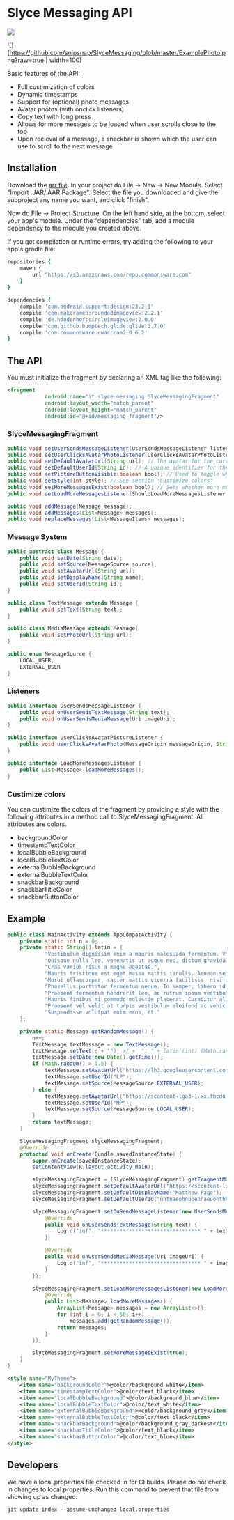 # Slyce Messaging API

![](https://circleci.com/gh/snipsnap/SlyceMessaging.svg?style=shield&circle-token=46075f470208f71a4836c234126bb773c51219d8)

![](https://github.com/snipsnap/SlyceMessaging/blob/master/ExamplePhoto.png?raw=true | width=100)

Basic features of the API:

 * Full custimization of colors
 * Dynamic timestamps
 * Support for (optional) photo messages
 * Avatar photos (with onclick listeners)
 * Copy text with long press
 * Allows for more mesages to be loaded when user scrolls close to the top
 * Upon recieval of a message, a snackbar is shown which the user can use to scroll to the next message

## Installation

Download the [arr file](https://github.com/snipsnap/SlyceMessaging/releases/download/1.0.2/slyce-messaging.aar). In your project do File -> New -> New Module. Select "Import .JAR/.AAR Package". Select the file you downloaded and give the subproject any name you want, and click "finish".

Now do File -> Project Structure. On the left hand side, at the bottom, select your app's module. Under the "dependencies" tab, add a module dependency to the module you created above.

If you get compilation or runtime errors, try adding the following to your app's gradle file:

```ruby
repositories {
    maven {
        url "https://s3.amazonaws.com/repo.commonsware.com"
    }
}

dependencies {
    compile 'com.android.support:design:23.2.1'
    compile 'com.makeramen:roundedimageview:2.2.1'
    compile 'de.hdodenhof:circleimageview:2.0.0'
    compile 'com.github.bumptech.glide:glide:3.7.0'
    compile 'com.commonsware.cwac:cam2:0.6.2'
}
```

## The API

You must initialize the fragment by declaring an XML tag like the following:

```xml
<fragment
            android:name="it.slyce.messaging.SlyceMessagingFragment"
            android:layout_width="match_parent"
            android:layout_height="match_parent"
            android:id="@+id/messaging_fragment"/>
```

### SlyceMessagingFragment

```java
public void setUserSendsMessageListener(UserSendsMessageListener listener); // gets called when the user sends a message
public void setUserClicksAvatarPhotoListener(UserClicksAvatarPhotoListener listener); // gets called when a user clicks an avatar photo. Optional.
public void setDefaultAvatarUrl(String url); // The avatar for the current user.
public void setDefaultUserId(String id); // A unique identifier for the current user.
public void setPictureButtonVisible(boolean bool); // Used to toggle whether the user can send picture messages. Default is true.
public void setStyle(int style); // See section "Custimize colors"
public void setMoreMessagesExist(boolean bool); // Sets whether more messages can be loaded from the top
public void setLoadMoreMessagesListener(ShouldLoadMoreMessagesListener listener); // Gets called when the user scrolls close to the top, if relevent

public void addMessage(Message message);
public void addMessages(List<Message> messages);
public void replaceMessages(List<MessageItems> messages);
```

### Message System
```java
public abstract class Message {
    public void setDate(String date);
	public void setSource(MessageSource source);
	public void setAvatarUrl(String url);
	public void setDisplayName(String name);
	public void setUserId(String id);
}

public class TextMessage extends Message {
	public void setText(String text);
}

public class MediaMessage extends Message{
	public void setPhotoUrl(String url);
}

public enum MessageSource {
	LOCAL_USER,
	EXTERNAL_USER
}
```

### Listeners
```java
public interface UserSendsMessageListener {
	public void onUserSendsTextMessage(String text);
	public void onUserSendsMediaMessage(Uri imageUri);
}

public interface UserClicksAvatarPictureListener {
	public void userClicksAvatarPhoto(MessageOrigin messageOrigin, String userId);
}

public interface LoadMoreMessagesListener {
    public List<Message> loadMoreMessages();
}
```

### Custimize colors

You can custimize the colors of the fragment by providing a style with the following attributes in a method call to SlyceMessagingFragment. All attributes are colors.

* backgroundColor
* timestampTextColor
* localBubbleBackground
* localBubbleTextColor
* externalBubbleBackground
* externalBubbleTextColor
* snackbarBackground
* snackbarTitleColor
* snackbarButtonColor

## Example

```java
public class MainActivity extends AppCompatActivity {
    private static int n = 0;
    private static String[] latin = {
            "Vestibulum dignissim enim a mauris malesuada fermentum. Vivamus tristique consequat turpis, pellentesque.",
            "Quisque nulla leo, venenatis ut augue nec, dictum gravida nibh. Donec augue nisi, volutpat nec libero.",
            "Cras varius risus a magna egestas.",
            "Mauris tristique est eget massa mattis iaculis. Aenean sed purus tempus, vestibulum ante eget, vulputate mi. Pellentesque hendrerit luctus tempus. Cras feugiat orci.",
            "Morbi ullamcorper, sapien mattis viverra facilisis, nisi urna sagittis nisi, at luctus lectus elit.",
            "Phasellus porttitor fermentum neque. In semper, libero id mollis.",
            "Praesent fermentum hendrerit leo, ac rutrum ipsum vestibulum at. Curabitur pellentesque augue.",
            "Mauris finibus mi commodo molestie placerat. Curabitur aliquam metus vitae erat vehicula ultricies. Sed non quam nunc.",
            "Praesent vel velit at turpis vestibulum eleifend ac vehicula leo. Nunc lacinia tellus eget ipsum consequat fermentum. Nam purus erat, mollis sed ullamcorper nec, efficitur.",
            "Suspendisse volutpat enim eros, et."
    };

    private static Message getRandomMessage() {
        n++;
        TextMessage textMessage = new TextMessage();
        textMessage.setText(n + ""); // +  ": " + latin[(int) (Math.random() * 10)]);
        textMessage.setDate(new Date().getTime());
        if (Math.random() > 0.5) {
            textMessage.setAvatarUrl("https://lh3.googleusercontent.com/-Y86IN-vEObo/AAAAAAAAAAI/AAAAAAAKyAM/6bec6LqLXXA/s0-c-k-no-ns/photo.jpg");
            textMessage.setUserId("LP");
            textMessage.setSource(MessageSource.EXTERNAL_USER);
        } else {
            textMessage.setAvatarUrl("https://scontent-lga3-1.xx.fbcdn.net/v/t1.0-9/10989174_799389040149643_722795835011402620_n.jpg?oh=bff552835c414974cc446043ac3c70ca&oe=580717A5");
            textMessage.setUserId("MP");
            textMessage.setSource(MessageSource.LOCAL_USER);
        }
        return textMessage;
    }

    SlyceMessagingFragment slyceMessagingFragment;
    @Override
    protected void onCreate(Bundle savedInstanceState) {
        super.onCreate(savedInstanceState);
        setContentView(R.layout.activity_main);

        slyceMessagingFragment = (SlyceMessagingFragment) getFragmentManager().findFragmentById(R.id.fragment_for_slyce);
        slyceMessagingFragment.setDefaultAvatarUrl("https://scontent-lga3-1.xx.fbcdn.net/v/t1.0-9/10989174_799389040149643_722795835011402620_n.jpg?oh=bff552835c414974cc446043ac3c70ca&oe=580717A5");
        slyceMessagingFragment.setDefaultDisplayName("Matthew Page");
        slyceMessagingFragment.setDefaultUserId("uhtnaeohnuoenhaeuonthhntouaetnheuontheuo");

        slyceMessagingFragment.setOnSendMessageListener(new UserSendsMessageListener() {
            @Override
            public void onUserSendsTextMessage(String text) {
                Log.d("inf", "******************************** " + text);
            }

            @Override
            public void onUserSendsMediaMessage(Uri imageUri) {
                Log.d("inf", "******************************** " + imageUri);
            }
        });

        slyceMessagingFragment.setLoadMoreMessagesListener(new LoadMoreMessagesListener() {
            @Override
            public List<Message> loadMoreMessages() {
                ArrayList<Message> messages = new ArrayList<>();
                for (int i = 0; i < 50; i++)
                    messages.add(getRandomMessage());
                return messages;
            }
        });

        slyceMessagingFragment.setMoreMessagesExist(true);
    }
}
```

```xml
<style name="MyTheme">
    <item name="backgroundColor">@color/background_white</item>
    <item name="timestampTextColor">@color/text_black</item>
    <item name="localBubbleBackground">@color/background_blue</item>
    <item name="localBubbleTextColor">@color/text_white</item>
    <item name="externalBubbleBackground">@color/background_gray</item>
    <item name="externalBubbleTextColor">@color/text_black</item>
    <item name="snackbarBackground">@color/background_gray_darkest</item>
    <item name="snackbarTitleColor">@color/text_black</item>
    <item name="snackbarButtonColor">@color/text_blue</item>
</style>
```

## Developers

We have a local.properties file checked in for CI builds. Please do not check in changes to local.properties. Run this command to prevent that file from showing up as changed:

```git update-index --assume-unchanged local.properties```
